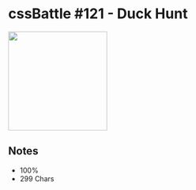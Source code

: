 # cssBattle \#121 - Duck Hunt

<img src="https://cssbattle.dev/targets/121@2x.png" width="200">

## Notes

- 100%
- 299 Chars
